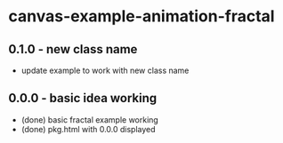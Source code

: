 # canvas-example-animation-fractal

## 0.1.0 - new class name
* update example to work with new class name

## 0.0.0 - basic idea working
 * (done) basic fractal example working
 * (done) pkg.html with 0.0.0 displayed